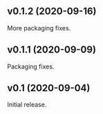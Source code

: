 ## v0.1.2 (2020-09-16)

More packaging fixes.

## v0.1.1 (2020-09-09)

Packaging fixes.

## v0.1 (2020-09-04)

Initial release.
